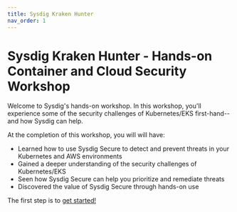 ```yaml
---
title: Sysdig Kraken Hunter
nav_order: 1
---
```


# Sysdig Kraken Hunter - Hands-on Container and Cloud Security Workshop

Welcome to Sysdig's hands-on workshop. In this workshop, you'll experience some of the security challenges of Kubernetes/EKS first-hand--and how Sysdig can help.

At the completion of this workshop, you will will have:

- Learned how to use Sysdig Secure to detect and prevent threats in your Kubernetes and AWS environments
- Gained a deeper understanding of the security challenges of Kubernetes/EKS
- Seen how Sysdig Secure can help you prioritize and remediate threats
- Discovered the value of Sysdig Secure through hands-on use

The first step is to [get started!](docs/getting-started/index.md)


